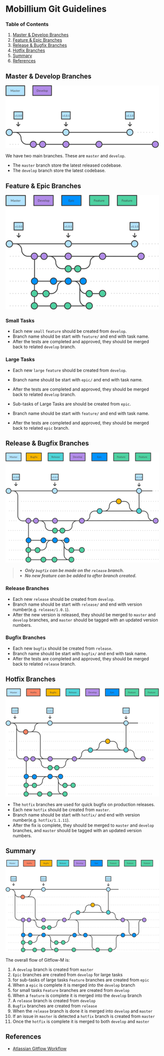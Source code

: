 

# Mobillium Git Guidelines

### Table of Contents

1. [Master & Develop Branches](#master-develop)
1. [Feature & Epic Branches](#feature-epic)
1. [Release & Bugfix Branches](#release-bugfix)
1. [Hotfix Branches](#hotfix)
1. [Summary](#summary)
1. [References](#references)


<a name="master-develop"></a>
## Master & Develop Branches

![](images/master-develop.svg)

We have two main branches. These are `master` and `develop`.
* The `master` branch store the latest released codebase.
* The `develop` branch store the latest codebase.



<a name="feature-epic"></a>
## Feature & Epic Branches

![](images/feature-epic.svg)

### Small Tasks
* Each new `small` `feature` should be created from `develop`.
* Branch name should be start with `feature/` and end with task name.
* After the tests are completed and approved, they should be merged back to related `develop` branch.

### Large Tasks
* Each new `large` `feature` should be created from `develop`.
* Branch name should be start with `epic/` and end with task name.
* After the tests are completed and approved, they should be merged back to related `develop` branch.


* Sub-tasks of Large Tasks are should be created from `epic`.
* Branch name should be start with `feature/` and end with task name.
* After the tests are completed and approved, they should be merged back to related `epic` branch.



<a name="release-bugfix"></a>
## Release & Bugfix Branches

![](images/release-bugfix.svg)

> * ***Only `bugfix` can be made on the `release` branch.***
> * ***No new feature can be added to after branch created.***

### Release Branches
* Each new `release` should be created from `develop`.
* Branch name should be start with `release/` and end with version number(e.g. `release/1.0.1`).
* After the new version is released, they should be merged to `master` and `develop` branches, and `master` should be tagged with an updated version numbers.


### Bugfix Branches
* Each new `bugfix` should be created from `release`.
* Branch name should be start with `bugfix/` and end with task name.
* After the tests are completed and approved, they should be merged back to related `release` branch.


<a name="hotfix"></a>
## Hotfix Branches

![](images/hotfix.svg)


* The `hotfix` branches are used for quick bugfix on production releases.
* Each new `hotfix` should be created from `master`.
* Branch name should be start with `hotfix/` and end with version number(e.g. `hotfix/1.1.11`).
* After the fix is complete, they should be merged to `master` and `develop` branches, and `master` should be tagged with an updated version numbers.



<a name="summary"></a>
## Summary

![](images/gitflow.svg)

The overall flow of Gitflow-M is:

1. A `develop` branch is created from `master`
2. `Epic` branches are created from `develop` for large tasks
2. for sub-tasks of large tasks `Feature` branches are created from `epic`
2. When a `epic` is complete it is merged into the `develop` branch
3. for small tasks `Feature` branches are created from `develop`
3. When a `feature` is complete it is merged into the `develop` branch
4. A `release` branch is created from `develop`
4. `Bugfix` branches are created from `release`
5. When the `release` branch is done it is merged into `develop` and `master`
6. If an issue in `master` is detected a `hotfix` branch is created from `master`
6. Once the `hotfix` is complete it is merged to both `develop` and `master`



<a name="references"></a>
## References

* [Atlassian Gitflow Workflow](https://www.atlassian.com/git/tutorials/comparing-workflows/gitflow-workflow)
